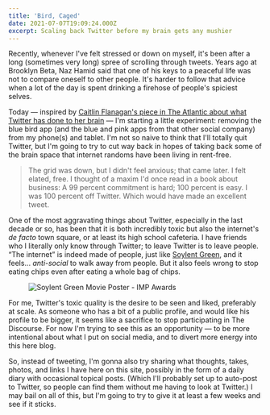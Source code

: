 ```yaml
---
title: 'Bird, Caged'
date: 2021-07-07T19:09:24.000Z
excerpt: Scaling back Twitter before my brain gets any mushier
---
```

Recently, whenever I've felt stressed or down on myself, it's been after a long (sometimes very long) spree of scrolling through tweets. Years ago at Brooklyn Beta, Naz Hamid said that one of his keys to a peaceful life was not to compare oneself to other people. It's harder to follow that advice when a lot of the day is spent drinking a firehose of people's spiciest selves.

Today — inspired by [Caitlin Flanagan's piece in The Atlantic about what Twitter has done to her brain](https://www.theatlantic.com/ideas/archive/2021/07/twitter-addict-realizes-she-needs-rehab/619343/) — I'm starting a little experiment: removing the blue bird app (and the blue and pink apps from that other social company) from my phone(s) and tablet. I'm not so naive to think that I'll totally quit Twitter, but I'm going to try to cut way back in hopes of taking back some of the brain space that internet randoms have been living in rent-free.

> The grid was down, but I didn't feel anxious; that came later. I felt elated, free. I thought of a maxim I'd once read in a book about business: A 99 percent commitment is hard; 100 percent is easy. I was 100 percent off Twitter. Which would have made an excellent tweet.

One of the most aggravating things about Twitter, especially in the last decade or so, has been that it is both incredibly toxic but also the internet's _de facto_ town square, or at least its high school cafeteria. I have friends who I literally only know through Twitter; to leave Twitter is to leave people. “The internet” is indeed made of people, just like [Soylent Green](https://en.wikipedia.org/wiki/Soylent_Green), and it feels… _anti-social_ to walk away from people. But it also feels wrong to stop eating chips even after eating a whole bag of chips.

<figure class="wp-block-image aligncenter"><img decoding="async" src="https://lh3.googleusercontent.com/proxy/TMM7fthhHKeP0_e_WyVBdhtYV_IPI1EOcnasxIPiLroi0FxNNrJcpvpDZ1DSPoKotqo9tTucXtCpw_Xvmnk5ztS9w9_6lVmCifCbMw45g2brSJw" alt="Soylent Green Movie Poster - IMP Awards"></figure>

For me, Twitter's toxic quality is the desire to be seen and liked, preferably at scale. As someone who has a bit of a public profile, and would like his profile to be bigger, it seems like a sacrifice to stop participating in The Discourse. For now I'm trying to see this as an opportunity — to be more intentional about what I put on social media, and to divert more energy into this here blog.

So, instead of tweeting, I'm gonna also try sharing what thoughts, takes, photos, and links I have here on this site, possibly in the form of a daily diary with occasional topical posts. (Which I'll probably set up to auto-post to Twitter, so people can find them without me having to look at Twitter.) I may bail on all of this, but I'm going to try to give it at least a few weeks and see if it sticks.
